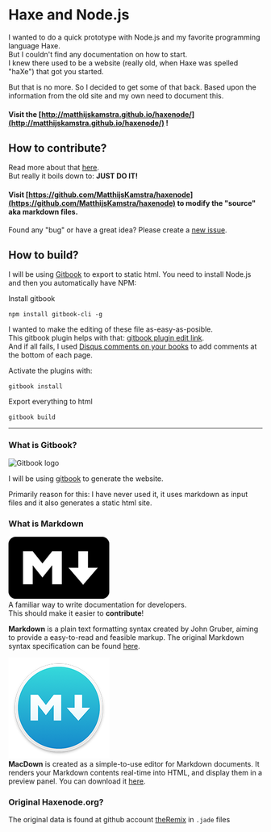 # Haxe and Node.js

I wanted to do a quick prototype with Node.js and my favorite programming language Haxe.  
But I couldn't find any documentation on how to start.  
I knew there used to be a website (really old, when Haxe was spelled "haXe") that got you started.

But that is no more. So I decided to get some of that back.
Based upon the information from the old site and my own need to document this.

#### Visit the [http://matthijskamstra.github.io/haxenode/](http://matthijskamstra.github.io/haxenode/) !


## How to contribute?

Read more about that [here](contribute.md).  
But really it boils down to: **JUST DO IT!**

#### Visit [https://github.com/MatthijsKamstra/haxenode](https://github.com/MatthijsKamstra/haxenode) to modify the "source" aka markdown files.

Found any "bug" or have a great idea? Please create a [new issue](https://github.com/MatthijsKamstra/haxenode/issues/new).


## How to build?

I will be using [Gitbook](https://github.com/GitbookIO/gitbook#how-to-use-it) to export to static html.
You need to install Node.js and then you automatically have NPM:

Install gitbook

```
npm install gitbook-cli -g
```

I wanted to make the editing of these file as-easy-as-posible.  
This gitbook plugin helps with that: [gitbook plugin edit link](https://www.npmjs.com/package/gitbook-plugin-edit-link).  
And if all fails, I used [Disqus comments on your books](https://github.com/GitbookIO/plugin-disqus) to add comments at the bottom of each page.

Activate the plugins with:

```
gitbook install
```

Export everything to html

```
gitbook build
```

----

### What is Gitbook?

![Gitbook logo](https://avatars0.githubusercontent.com/u/7111340?v=3&s=200)

I will be using [gitbook](https://github.com/GitbookIO/gitbook) to generate the website.

Primarily reason for this: I have never used it, it uses markdown as input files and it also generates a static html site.


### What is Markdown

![Markdown logo](img/markdown-logo-200.png)  
A familiar way to write documentation for developers.  
This should make it easier to **contribute**!

**Markdown** is a plain text formatting syntax created by John Gruber, aiming to provide a easy-to-read and feasible markup. The original Markdown syntax specification can be found [here](http://daringfireball.net/projects/markdown/syntax).


![MacDown logo](img/macdown-logo-200.png)  
**MacDown** is created as a simple-to-use editor for Markdown documents. It renders your Markdown contents real-time into HTML, and display them in a preview panel. You can download it [here](http://macdown.uranusjr.com/).


### Original Haxenode.org?
The original data is found at github account [theRemix](https://github.com/theRemix/haxenode.org/tree/ajaxloaded/views) in `.jade` files
